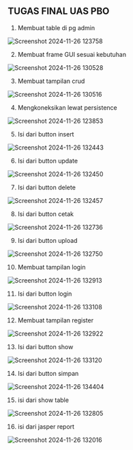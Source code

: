 ## TUGAS FINAL UAS PBO
1.	Membuat table di pg admin

![Screenshot 2024-11-26 123758](https://github.com/user-attachments/assets/dd17174e-cf9f-4f5a-8466-59f6ed34d81b)


2.	Membuat frame GUI sesuai kebutuhan

![Screenshot 2024-11-26 130528](https://github.com/user-attachments/assets/208496b2-03db-4573-8a8a-486471536b09)


3.	Membuat tampilan crud

![Screenshot 2024-11-26 130516](https://github.com/user-attachments/assets/f8c7d2cb-33ac-4a43-988b-248b514f024e)


4.	Mengkoneksikan lewat persistence

![Screenshot 2024-11-26 123853](https://github.com/user-attachments/assets/0aef4abf-5d90-4c6c-89b5-636e94a4dd4e)


5.	Isi dari button insert

![Screenshot 2024-11-26 132443](https://github.com/user-attachments/assets/aadeab97-d600-470f-8486-45a375c226d6)


6.	Isi dari button update

![Screenshot 2024-11-26 132450](https://github.com/user-attachments/assets/b7d6c766-c4f4-4564-95c8-01ceadd4bdbc)


7.	Isi dari button delete

![Screenshot 2024-11-26 132457](https://github.com/user-attachments/assets/4202f42a-f9e0-4ab1-bcce-c2236ddee7e4)


8.	Isi dari button cetak

![Screenshot 2024-11-26 132736](https://github.com/user-attachments/assets/f384074e-6dc5-4536-8fc4-8e96f9d5da12)


9.	Isi dari button upload

![Screenshot 2024-11-26 132750](https://github.com/user-attachments/assets/3bfdde53-401f-4d4e-9aa2-0bc0c5d21fec)


10.	Membuat tampilan login 

![Screenshot 2024-11-26 132913](https://github.com/user-attachments/assets/da3df812-146c-4533-b82c-cac0f8923338)


11.	Isi dari button login

![Screenshot 2024-11-26 133108](https://github.com/user-attachments/assets/fa53edfa-f877-4929-8544-de4658c778cf)


12.	Membuat tampilan register

![Screenshot 2024-11-26 132922](https://github.com/user-attachments/assets/e9dc1ba7-d1b2-443e-9782-15999addcc09)


13.	Isi dari button show 

![Screenshot 2024-11-26 133120](https://github.com/user-attachments/assets/53c5ce26-e32f-4edf-b4f6-2112c284d453)


14.	Isi dari button simpan

![Screenshot 2024-11-26 134404](https://github.com/user-attachments/assets/970897f2-5e6c-4a19-9c19-a921c7447954)

  
15.	isi dari show table

![Screenshot 2024-11-26 132805](https://github.com/user-attachments/assets/ef0e19c5-0b89-46be-a7fe-7231c631a246)


16. isi dari jasper report
    
![Screenshot 2024-11-26 132016](https://github.com/user-attachments/assets/19a61898-bbc3-4663-9c71-530e18c0bfec)
